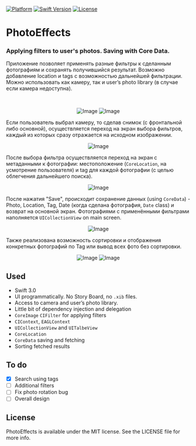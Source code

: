 [![Platform](http://img.shields.io/badge/platform-ios-blue.svg?style=flat
)](https://www.apple.com/ios/ios-10/)
[![Swift Version](https://img.shields.io/badge/swift-3.0-yellow.svg?style=flat)](https://swift.org)
[![License](https://img.shields.io/badge/license-MIT-blue.svg?style=flat)](http://mit-license.org)

# PhotoEffects

### Applying filters to user's photos. Saving with Core Data. 

Приложение позволяет применять разные фильтры к сделанным фотографиям и сохранять получившийся результат. Возможно добавление location и tags с возможностью дальнейшей фильтрации. 
Можно использовать как камеру, так и user’s photo library (в случае если камера недоступна).  

<br>
<p align="center">
  <img src="https://cloud.githubusercontent.com/assets/23423988/25774650/767c9574-329c-11e7-9250-6076b545ea52.jpg" alt="Image") />
  <img src="https://cloud.githubusercontent.com/assets/23423988/25774651/76a5d56a-329c-11e7-89c3-fb09a368af93.png" alt="Image") />
</p>

Если пользователь выбрал камеру, то сделав снимок (с фронтальной либо основной), осуществляется переход на экран выбора фильтров, каждый из которых сразу отражается на исходном изображении.  

<p align="center">
  <img src="https://cloud.githubusercontent.com/assets/23423988/25776431/a985c88a-32c6-11e7-904d-97695c965c3c.png" alt="Image") />
</p>

После выбора фильтра осуществляется переход на экран с метаданными к фотографии: местоположение (`CoreLocation`, на усмотрение пользователя) и tag для каждой фотографии (с целью облегчения дальнейшего поиска).  

<p align="center">
  <img src="https://cloud.githubusercontent.com/assets/23423988/25494430/4716e864-2b82-11e7-82cd-25bb6f0728f5.png" alt="Image") />
</p>

После нажатия "Save", происходит сохранение данных (using `CoreData`) - Photo, Location, Tag, Date (когда сделана фотография, `Date` class) и возврат на основной экран. Фотографиями с применёнными фильтрами наполняется `UICollectionView` on main screen.  

<p align="center">
  <img src="https://cloud.githubusercontent.com/assets/23423988/25776432/a9dcee80-32c6-11e7-81a3-ca3490a8e571.png" alt="Image") />
</p>

Также реализована возможность сортировки и отображения конкретных фотографий по Tag или вывод всех фото без сортировки.  

<p align="center">
  <img src="https://cloud.githubusercontent.com/assets/23423988/25494431/471a42b6-2b82-11e7-980e-b4f5838a0b98.png" alt="Image") />
  <img src="https://cloud.githubusercontent.com/assets/23423988/25776430/a9859036-32c6-11e7-97f8-edc106b5ef02.png" alt="Image") />
</p>

## Used  

- Swift 3.0
- UI programmatically. No Story Board, no `.xib` files. 
- Access to camera and user’s photo library. 
- Little bit of dependency injection and delegation
- `CoreImage` `CIFilter` for applying filters
- `CIContext`, `EAGLContext`
- `UICollectionView` and `UITalbeView`
- `CoreLocation`
- `CoreData` saving and fetching
- Sorting fetched results
  
## To do

- [x] Search using tags
- [ ] Additional filters
- [ ] Fix photo rotation bug
- [ ] Overall design 

## License

PhotoEffects is available under the MIT license. See the LICENSE file for more info.
